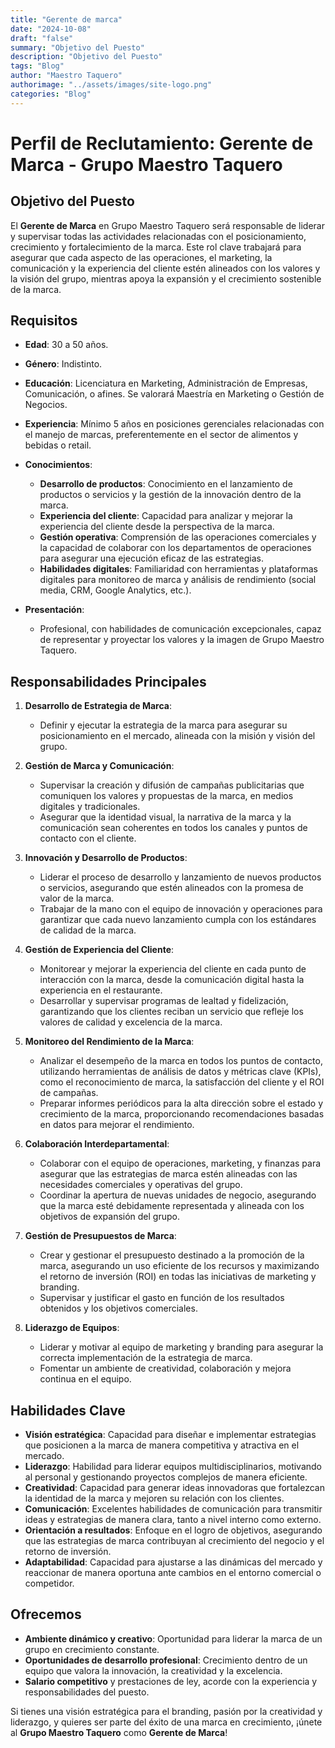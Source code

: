 ```yaml
---
title: "Gerente de marca"
date: "2024-10-08"
draft: "false"
summary: "Objetivo del Puesto"
description: "Objetivo del Puesto"
tags: "Blog"
author: "Maestro Taquero"
authorimage: "../assets/images/site-logo.png"
categories: "Blog"
---
```

# Perfil de Reclutamiento: Gerente de Marca - Grupo Maestro Taquero

## Objetivo del Puesto
El **Gerente de Marca** en Grupo Maestro Taquero será responsable de liderar y supervisar todas las actividades relacionadas con el posicionamiento, crecimiento y fortalecimiento de la marca. Este rol clave trabajará para asegurar que cada aspecto de las operaciones, el marketing, la comunicación y la experiencia del cliente estén alineados con los valores y la visión del grupo, mientras apoya la expansión y el crecimiento sostenible de la marca.

## Requisitos

- **Edad**: 30 a 50 años.
- **Género**: Indistinto.
- **Educación**: Licenciatura en Marketing, Administración de Empresas, Comunicación, o afines. Se valorará Maestría en Marketing o Gestión de Negocios.
- **Experiencia**: Mínimo 5 años en posiciones gerenciales relacionadas con el manejo de marcas, preferentemente en el sector de alimentos y bebidas o retail.
- **Conocimientos**:
  - **Desarrollo de productos**: Conocimiento en el lanzamiento de productos o servicios y la gestión de la innovación dentro de la marca.
  - **Experiencia del cliente**: Capacidad para analizar y mejorar la experiencia del cliente desde la perspectiva de la marca.
  - **Gestión operativa**: Comprensión de las operaciones comerciales y la capacidad de colaborar con los departamentos de operaciones para asegurar una ejecución eficaz de las estrategias.
  - **Habilidades digitales**: Familiaridad con herramientas y plataformas digitales para monitoreo de marca y análisis de rendimiento (social media, CRM, Google Analytics, etc.).
  
- **Presentación**:
  - Profesional, con habilidades de comunicación excepcionales, capaz de representar y proyectar los valores y la imagen de Grupo Maestro Taquero.

## Responsabilidades Principales

1. **Desarrollo de Estrategia de Marca**:
   - Definir y ejecutar la estrategia de la marca para asegurar su posicionamiento en el mercado, alineada con la misión y visión del grupo.

2. **Gestión de Marca y Comunicación**:
   - Supervisar la creación y difusión de campañas publicitarias que comuniquen los valores y propuestas de la marca, en medios digitales y tradicionales.
   - Asegurar que la identidad visual, la narrativa de la marca y la comunicación sean coherentes en todos los canales y puntos de contacto con el cliente.

3. **Innovación y Desarrollo de Productos**:
   - Liderar el proceso de desarrollo y lanzamiento de nuevos productos o servicios, asegurando que estén alineados con la promesa de valor de la marca.
   - Trabajar de la mano con el equipo de innovación y operaciones para garantizar que cada nuevo lanzamiento cumpla con los estándares de calidad de la marca.

4. **Gestión de Experiencia del Cliente**:
   - Monitorear y mejorar la experiencia del cliente en cada punto de interacción con la marca, desde la comunicación digital hasta la experiencia en el restaurante.
   - Desarrollar y supervisar programas de lealtad y fidelización, garantizando que los clientes reciban un servicio que refleje los valores de calidad y excelencia de la marca.

5. **Monitoreo del Rendimiento de la Marca**:
   - Analizar el desempeño de la marca en todos los puntos de contacto, utilizando herramientas de análisis de datos y métricas clave (KPIs), como el reconocimiento de marca, la satisfacción del cliente y el ROI de campañas.
   - Preparar informes periódicos para la alta dirección sobre el estado y crecimiento de la marca, proporcionando recomendaciones basadas en datos para mejorar el rendimiento.

6. **Colaboración Interdepartamental**:
   - Colaborar con el equipo de operaciones, marketing, y finanzas para asegurar que las estrategias de marca estén alineadas con las necesidades comerciales y operativas del grupo.
   - Coordinar la apertura de nuevas unidades de negocio, asegurando que la marca esté debidamente representada y alineada con los objetivos de expansión del grupo.

7. **Gestión de Presupuestos de Marca**:
   - Crear y gestionar el presupuesto destinado a la promoción de la marca, asegurando un uso eficiente de los recursos y maximizando el retorno de inversión (ROI) en todas las iniciativas de marketing y branding.
   - Supervisar y justificar el gasto en función de los resultados obtenidos y los objetivos comerciales.

8. **Liderazgo de Equipos**:
   - Liderar y motivar al equipo de marketing y branding para asegurar la correcta implementación de la estrategia de marca.
   - Fomentar un ambiente de creatividad, colaboración y mejora continua en el equipo.

## Habilidades Clave

- **Visión estratégica**: Capacidad para diseñar e implementar estrategias que posicionen a la marca de manera competitiva y atractiva en el mercado.
- **Liderazgo**: Habilidad para liderar equipos multidisciplinarios, motivando al personal y gestionando proyectos complejos de manera eficiente.
- **Creatividad**: Capacidad para generar ideas innovadoras que fortalezcan la identidad de la marca y mejoren su relación con los clientes.
- **Comunicación**: Excelentes habilidades de comunicación para transmitir ideas y estrategias de manera clara, tanto a nivel interno como externo.
- **Orientación a resultados**: Enfoque en el logro de objetivos, asegurando que las estrategias de marca contribuyan al crecimiento del negocio y el retorno de inversión.
- **Adaptabilidad**: Capacidad para ajustarse a las dinámicas del mercado y reaccionar de manera oportuna ante cambios en el entorno comercial o competidor.

## Ofrecemos

- **Ambiente dinámico y creativo**: Oportunidad para liderar la marca de un grupo en crecimiento constante.
- **Oportunidades de desarrollo profesional**: Crecimiento dentro de un equipo que valora la innovación, la creatividad y la excelencia.
- **Salario competitivo** y prestaciones de ley, acorde con la experiencia y responsabilidades del puesto.

Si tienes una visión estratégica para el branding, pasión por la creatividad y liderazgo, y quieres ser parte del éxito de una marca en crecimiento, ¡únete al **Grupo Maestro Taquero** como **Gerente de Marca**!